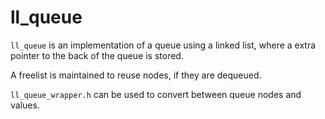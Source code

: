# ll_queue

`ll_queue` is an implementation of a queue using a linked list, where a extra pointer
to the back of the queue is stored.

A freelist is maintained to reuse nodes, if they are dequeued.

`ll_queue_wrapper.h` can be used to convert between queue nodes and values.
